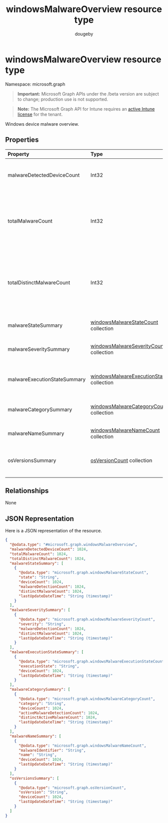 ﻿---
title: "windowsMalwareOverview resource type"
description: "Windows device malware overview."
author: "dougeby"
localization_priority: Normal
ms.prod: "intune"
doc_type: resourcePageType
---

# windowsMalwareOverview resource type

Namespace: microsoft.graph

> **Important:** Microsoft Graph APIs under the /beta version are subject to change; production use is not supported.

> **Note:** The Microsoft Graph API for Intune requires an [active Intune license](https://go.microsoft.com/fwlink/?linkid=839381) for the tenant.

Windows device malware overview.

## Properties

| Property                     | Type                                                                                                             | Description                                                                                        |
| :--------------------------- | :--------------------------------------------------------------------------------------------------------------- | :------------------------------------------------------------------------------------------------- |
| malwareDetectedDeviceCount   | Int32                                                                                                            | Count of devices with malware detected in the last 30 days                                         |
| totalMalwareCount            | Int32                                                                                                            | Count of all malware detections across all devices. Valid values -2147483648 to 2147483647         |
| totalDistinctMalwareCount    | Int32                                                                                                            | Count of all distinct malwares detected across all devices. Valid values -2147483648 to 2147483647 |
| malwareStateSummary          | [windowsMalwareStateCount](../resources/intune-devices-windowsmalwarestatecount.md) collection                   | Count of devices per malware state                                                                 |
| malwareSeveritySummary       | [windowsMalwareSeverityCount](../resources/intune-devices-windowsmalwareseveritycount.md) collection             | Count of active malware per malware severity                                                       |
| malwareExecutionStateSummary | [windowsMalwareExecutionStateCount](../resources/intune-devices-windowsmalwareexecutionstatecount.md) collection | Count of devices per malware execution state                                                       |
| malwareCategorySummary       | [windowsMalwareCategoryCount](../resources/intune-devices-windowsmalwarecategorycount.md) collection             | Count of devices per malware category                                                              |
| malwareNameSummary           | [windowsMalwareNameCount](../resources/intune-devices-windowsmalwarenamecount.md) collection                     | Count of devices per malware                                                                       |
| osVersionsSummary            | [osVersionCount](../resources/intune-devices-osversioncount.md) collection                                       | Count of devices with malware per windows OS version                                               |

## Relationships

None

## JSON Representation

Here is a JSON representation of the resource.

<!-- {
  "blockType": "resource",
  "@odata.type": "microsoft.graph.windowsMalwareOverview"
}
-->

```json
{
  "@odata.type": "#microsoft.graph.windowsMalwareOverview",
  "malwareDetectedDeviceCount": 1024,
  "totalMalwareCount": 1024,
  "totalDistinctMalwareCount": 1024,
  "malwareStateSummary": [
    {
      "@odata.type": "microsoft.graph.windowsMalwareStateCount",
      "state": "String",
      "deviceCount": 1024,
      "malwareDetectionCount": 1024,
      "distinctMalwareCount": 1024,
      "lastUpdateDateTime": "String (timestamp)"
    }
  ],
  "malwareSeveritySummary": [
    {
      "@odata.type": "microsoft.graph.windowsMalwareSeverityCount",
      "severity": "String",
      "malwareDetectionCount": 1024,
      "distinctMalwareCount": 1024,
      "lastUpdateDateTime": "String (timestamp)"
    }
  ],
  "malwareExecutionStateSummary": [
    {
      "@odata.type": "microsoft.graph.windowsMalwareExecutionStateCount",
      "executionState": "String",
      "deviceCount": 1024,
      "lastUpdateDateTime": "String (timestamp)"
    }
  ],
  "malwareCategorySummary": [
    {
      "@odata.type": "microsoft.graph.windowsMalwareCategoryCount",
      "category": "String",
      "deviceCount": 1024,
      "activeMalwareDetectionCount": 1024,
      "distinctActiveMalwareCount": 1024,
      "lastUpdateDateTime": "String (timestamp)"
    }
  ],
  "malwareNameSummary": [
    {
      "@odata.type": "microsoft.graph.windowsMalwareNameCount",
      "malwareIdentifier": "String",
      "name": "String",
      "deviceCount": 1024,
      "lastUpdateDateTime": "String (timestamp)"
    }
  ],
  "osVersionsSummary": [
    {
      "@odata.type": "microsoft.graph.osVersionCount",
      "osVersion": "String",
      "deviceCount": 1024,
      "lastUpdateDateTime": "String (timestamp)"
    }
  ]
}
```

